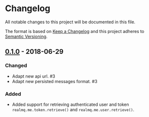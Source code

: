 # Changelog

All notable changes to this project will be documented in this file.

The format is based on [Keep a Changelog](http://keepachangelog.com/en/1.0.0/)
and this project adheres to [Semantic Versioning](http://semver.org/spec/v2.0.0.html).

## [0.1.0] - 2018-06-29
### Changed
- Adapt new api url. #3
- Adapt new persisted messages format. #3

### Added
- Added support for retrieving authenticated user and token `realmq.me.token.retrieve()` and `realmq.me.user.retrieve()`.

[0.1.0]: https://github.com/realmq/realmq-node-sdk/compare/0.1.0-alpha3...0.1.0
